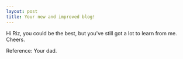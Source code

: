 ```yaml
---
layout: post
title: Your new and improved blog!
---
```



Hi Riz, you could be the best, but you've still got a lot to learn from me. Cheers.

Reference: Your dad.
